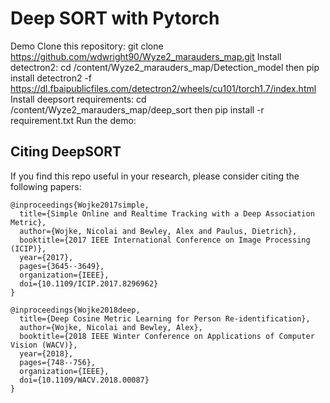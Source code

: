 # Deep SORT with Pytorch

Demo
Clone this repository: git clone https://github.com/wdwright90/Wyze2_marauders_map.git
Install detectron2: cd /content/Wyze2_marauders_map/Detection_model then pip install detectron2 -f https://dl.fbaipublicfiles.com/detectron2/wheels/cu101/torch1.7/index.html
Install deepsort requirements: cd /content/Wyze2_marauders_map/deep_sort then pip install -r requirement.txt
Run the demo: 

## Citing DeepSORT

If you find this repo useful in your research, please consider citing the following papers:

    @inproceedings{Wojke2017simple,
      title={Simple Online and Realtime Tracking with a Deep Association Metric},
      author={Wojke, Nicolai and Bewley, Alex and Paulus, Dietrich},
      booktitle={2017 IEEE International Conference on Image Processing (ICIP)},
      year={2017},
      pages={3645--3649},
      organization={IEEE},
      doi={10.1109/ICIP.2017.8296962}
    }

    @inproceedings{Wojke2018deep,
      title={Deep Cosine Metric Learning for Person Re-identification},
      author={Wojke, Nicolai and Bewley, Alex},
      booktitle={2018 IEEE Winter Conference on Applications of Computer Vision (WACV)},
      year={2018},
      pages={748--756},
      organization={IEEE},
      doi={10.1109/WACV.2018.00087}
    }
